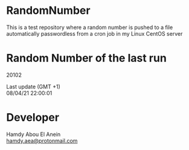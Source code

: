 # RandomNumber    
This is a test repository where a random number is pushed to a file automatically passwordless from a cron job in my Linux CentOS server    
# Random Number of the last run   
20102
      
Last update (GMT +1)    
08/04/21 22:00:01
# Developer    
Hamdy Abou El Anein   
hamdy.aea@protonmail.com
